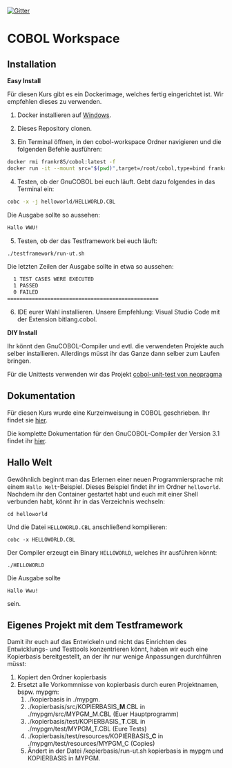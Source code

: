 [![Gitter](https://badges.gitter.im/wwucobol/Aufgaben.svg)](https://gitter.im/wwucobol/Aufgaben?utm_source=badge&utm_medium=badge&utm_campaign=pr-badge)
# COBOL Workspace

## Installation
**Easy Install**

Für diesen Kurs gibt es ein Dockerimage, welches fertig eingerichtet ist. Wir empfehlen dieses zu verwenden.
1. Docker installieren auf [Windows](https://docs.docker.com/docker-for-windows/install).

2. Dieses Repository clonen.

3. Ein Terminal öffnen, in den cobol-workspace Ordner navigieren und die folgenden Befehle ausführen:

```bash
docker rmi frankr85/cobol:latest -f
docker run -it --mount src="$(pwd)",target=/root/cobol,type=bind frankr85/cobol:latest bash
```

4. Testen, ob der GnuCOBOL bei euch läuft. Gebt dazu folgendes in das Terminal ein:

```bash
cobc -x -j helloworld/HELLWORLD.CBL 
```
Die Ausgabe sollte so aussehen:
```bash
Hallo WWU!
```

5. Testen, ob der das Testframework bei euch läuft: 

```bash
./testframework/run-ut.sh 
```
Die letzten Zeilen der Ausgabe sollte in etwa so aussehen:
```bash
  1 TEST CASES WERE EXECUTED
  1 PASSED
  0 FAILED
=================================================
```

6. IDE eurer Wahl installieren. Unsere Empfehlung: Visual Studio Code mit der Extension bitlang.cobol.

**DIY Install**

Ihr könnt den GnuCOBOL-Compiler und evtl. die verwendeten Projekte auch selber installieren. Allerdings müsst ihr das Ganze dann selber zum Laufen bringen. 

Für die Unittests verwenden wir das Projekt [cobol-unit-test von neopragma](https://github.com/neopragma/cobol-unit-test) 

## Dokumentation
Für diesen Kurs wurde eine Kurzeinweisung in COBOL geschrieben. Ihr findet sie [hier](https://frankr85.github.io/cobol-handbuch/).

Die komplette Dokumentation für den GnuCOBOL-Compiler der Version 3.1 findet ihr [hier](https://sourceforge.net/p/gnucobol/code/HEAD/tree/external-doc/guide/PDFs/gnucobpg-a4.pdf?format=raw).

## Hallo Welt
Gewöhnlich beginnt man das Erlernen einer neuen Programmiersprache mit einem `Hallo Welt`-Beispiel.
Dieses Beispiel findet ihr im Ordner `helloworld`. Nachdem ihr den Container gestartet habt und euch mit einer Shell verbunden habt, könnt ihr in das Verzeichnis wechseln:
```
cd helloworld
```
Und die Datei `HELLOWORLD.CBL` anschließend kompilieren:
```
cobc -x HELLOWORLD.CBL
```
Der Compiler erzeugt ein Binary `HELLOWORLD`, welches ihr ausführen könnt:
```
./HELLOWORLD
```
Die Ausgabe sollte
```
Hallo Wwu!
``` 
sein.

## Eigenes Projekt mit dem Testframework
Damit ihr euch auf das Entwickeln und nicht das Einrichten des Entwicklungs- und Testtools konzentrieren könnt, haben wir euch eine Kopierbasis bereitgestellt, an der ihr nur wenige Anpassungen durchführen müsst:
1. Kopiert den Ordner kopierbasis
2. Ersetzt alle Vorkommnisse von kopierbasis durch euren Projektnamen, bspw. mypgm:
    1. ./kopierbasis in ./mypgm.
    2. ./kopierbasis/src/KOPIERBASIS_**M**.CBL in ./mypgm/src/MYPGM_M.CBL (Euer Hauptprogramm)
    3. ./kopierbasis/test/KOPIERBASIS_**T**.CBL in ./mypgm/test/MYPGM_T.CBL (Eure Tests)
    4. ./kopierbasis/test/resources/KOPIERBASIS_**C** in ./mypgm/test/resources/MYPGM_C (Copies)
    5. Ändert in der Datei /kopierbasis/run-ut.sh kopierbasis in mypgm und KOPIERBASIS in MYPGM.
